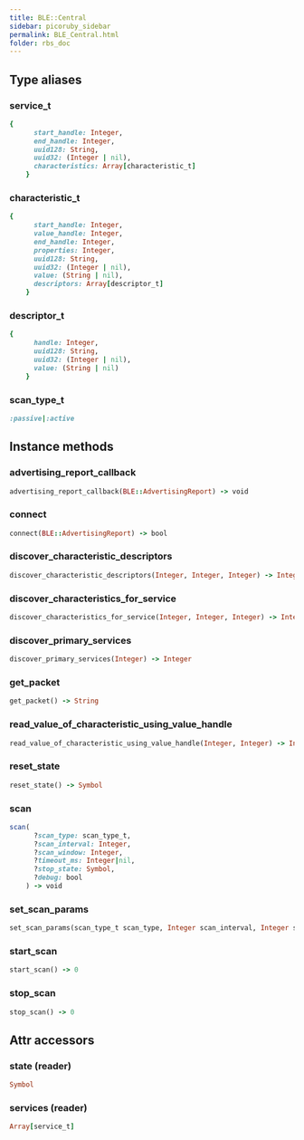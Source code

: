 ```yaml
---
title: BLE::Central
sidebar: picoruby_sidebar
permalink: BLE_Central.html
folder: rbs_doc
---
```

## Type aliases
### service_t
```ruby
{
      start_handle: Integer,
      end_handle: Integer,
      uuid128: String,
      uuid32: (Integer | nil),
      characteristics: Array[characteristic_t]
    }
```
### characteristic_t
```ruby
{
      start_handle: Integer,
      value_handle: Integer,
      end_handle: Integer,
      properties: Integer,
      uuid128: String,
      uuid32: (Integer | nil),
      value: (String | nil),
      descriptors: Array[descriptor_t]
    }
```
### descriptor_t
```ruby
{
      handle: Integer,
      uuid128: String,
      uuid32: (Integer | nil),
      value: (String | nil)
    }
```
### scan_type_t
```ruby
:passive|:active
```
## Instance methods
### advertising_report_callback

```ruby
advertising_report_callback(BLE::AdvertisingReport) -> void
```
### connect

```ruby
connect(BLE::AdvertisingReport) -> bool
```
### discover_characteristic_descriptors

```ruby
discover_characteristic_descriptors(Integer, Integer, Integer) -> Integer
```
### discover_characteristics_for_service

```ruby
discover_characteristics_for_service(Integer, Integer, Integer) -> Integer
```
### discover_primary_services

```ruby
discover_primary_services(Integer) -> Integer
```
### get_packet

```ruby
get_packet() -> String
```
### read_value_of_characteristic_using_value_handle

```ruby
read_value_of_characteristic_using_value_handle(Integer, Integer) -> Integer
```
### reset_state

```ruby
reset_state() -> Symbol
```
### scan

```ruby
scan(
      ?scan_type: scan_type_t,
      ?scan_interval: Integer,
      ?scan_window: Integer,
      ?timeout_ms: Integer|nil,
      ?stop_state: Symbol,
      ?debug: bool
    ) -> void
```
### set_scan_params

```ruby
set_scan_params(scan_type_t scan_type, Integer scan_interval, Integer scan_window) -> 0
```
### start_scan

```ruby
start_scan() -> 0
```
### stop_scan

```ruby
stop_scan() -> 0
```
## Attr accessors
### state (reader)
```ruby
Symbol
```
### services (reader)
```ruby
Array[service_t]
```
